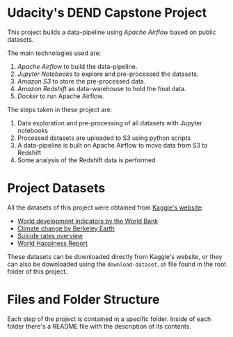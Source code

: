 # Udacity's DEND Capstone Project

This project builds a data-pipeline using _Apache Airflow_ based on
public datasets. 

The main technologies used are:

1. _Apache Airflow_ to build the data-pipeline. 
2. _Jupyter Notebooks_ to explore and pre-processed the datasets.
3. _Amazon S3_ to store the pre-processed data.
4. _Amazon Redshift_ as data-warehouse to hold the final data.
5. _Docker_ to run Apache Airflow.

The steps taken in these project are:

1. Data exploration and pre-processing of all datasets with Jupyter notebooks
2. Processed datasets are uploaded to S3 using python scripts
3. A data-pipeline is built on Apache Airflow to move data from S3 to Redshift
4. Some analysis of the Redshift data is performed

# Project Datasets

All the datasets of this project were obtained from 
[Kaggle's website](https://www.kaggle.com):

- [World development indicators by the World Bank](https://www.kaggle.com/worldbank/world-development-indicators)
- [Climate change by Berkeley Earth](https://www.kaggle.com/berkeleyearth/climate-change-earth-surface-temperature-data)
- [Suicide rates overview](https://www.kaggle.com/russellyates88/suicide-rates-overview-1985-to-2016)
- [World Happiness Report](https://www.kaggle.com/unsdsn/world-happiness)

These datasets can be downloaded directly from Kaggle's website, or they can 
also be downloaded using the `download-dataset.sh` file found in the root 
folder of this project.

# Files and Folder Structure

Each step of the project is contained in a specific folder. Inside of each folder 
there's a README file with the description of its contents.
